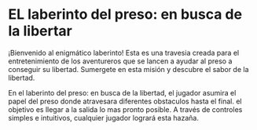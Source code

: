 # EL laberinto del preso: en busca de la libertar

¡Bienvenido al enigmático laberinto! Esta es una travesia creada para el entretenimiento de los aventureros que se lancen a ayudar al preso a conseguir su libertad. Sumergete en esta misión y descubre el sabor de la libertad.

En el laberinto del preso: en busca de la libertad, el jugador asumira el papel del preso donde atravesara diferentes obstaculos hasta el final. el objetivo es llegar a la salida lo mas pronto posible. A través de controles simples e intuitivos, cualquier jugador logrará esta hazaña.